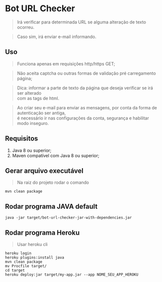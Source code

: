 # Bot URL Checker
> Irá verificar para determinada URL se alguma alteração de texto ocorreu. 
 
> Caso sim, irá enviar e-mail informando.

## Uso
> Funciona apenas em requisições http/https GET;

> Não aceita captcha ou outras formas de validação pré carregamento página;

> Dica: informar a parte de texto da página que deseja verificar se irá ser alterado  
> com as tags de html.

> Ao criar seu e-mail para enviar as mensagens, por conta da forma de autenticação ser antiga,  
> é necessário ir nas configurações da conta, segurança e habilitar modo inseguro.

## Requisitos
1. Java 8 ou superior;
2. Maven compatível com Java 8 ou superior;

## Gerar arquivo executável
> Na raiz do projeto rodar o comando
```
mvn clean package
```

## Rodar programa JAVA default
```
java -jar target/bot-url-checker-jar-with-dependencies.jar
```

## Rodar programa Heroku
> Usar heroku cli
```
heroku login
heroku plugins:install java
mvn clean package
mv Procfile target/
cd target
heroku deploy:jar target/my-app.jar --app NOME_SEU_APP_HEROKU
```